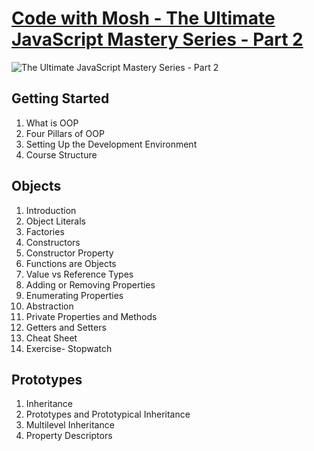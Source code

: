 # [Code with Mosh - The Ultimate JavaScript Mastery Series - Part 2](https://codewithmosh.com/courses/enrolled/310571)

![The Ultimate JavaScript Mastery Series - Part 2](https://process.fs.teachablecdn.com/ADNupMnWyR7kCWRvm76Laz/resize=width:705/https://www.filepicker.io/api/file/GaDoSeRHQqeFuL19uPWR "The Ultimate JavaScript Mastery Series - Part 2")

## Getting Started

1. What is OOP
2. Four Pillars of OOP
3. Setting Up the Development Environment
4. Course Structure

## Objects

1. Introduction
2. Object Literals
3. Factories
4. Constructors
5. Constructor Property
6. Functions are Objects
7. Value vs Reference Types
8. Adding or Removing Properties
9. Enumerating Properties
10. Abstraction
11. Private Properties and Methods
12. Getters and Setters
13. Cheat Sheet
14. Exercise- Stopwatch

## Prototypes

1. Inheritance
2. Prototypes and Prototypical Inheritance
3. Multilevel Inheritance
4. Property Descriptors
